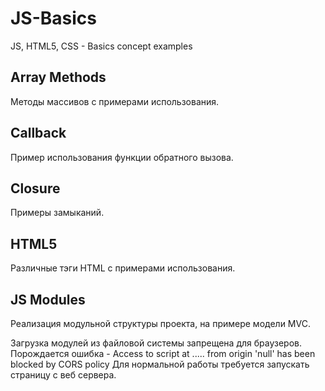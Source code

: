 # JS-Basics

JS, HTML5, CSS - Basics concept examples

## Array Methods

Методы массивов с примерами использования.

## Callback

Пример использования функции обратного вызова.

## Closure

Примеры замыканий.

## HTML5

Различные тэги HTML с примерами использования.

## JS Modules

Реализация модульной структуры проекта, на примере модели MVC.

Загрузка модулей из файловой системы запрещена для браузеров.
Порождается ошибка - Access to script at ..... from origin 'null' has been blocked by CORS policy
Для нормальной работы требуется запускать страницу с веб сервера.